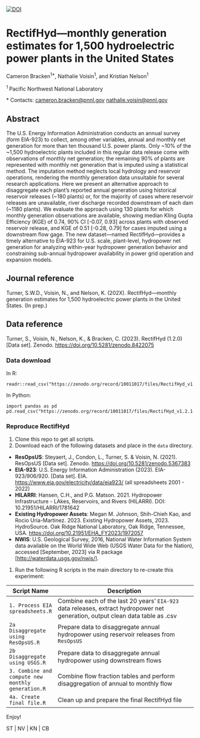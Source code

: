 [![DOI](https://zenodo.org/badge/DOI/10.5281/zenodo.8422075.svg)](https://doi.org/10.5281/zenodo.8422075)

# RectifHyd—monthly generation estimates for 1,500 hydroelectric power plants in the United States

Cameron Bracken<sup>1\*</sup>, Nathalie Voisin<sup>1</sup>, and Kristian
Nelson<sup>1</sup>

<sup>1 </sup> Pacific Northwest National Laboratory

\* Contacts: <cameron.bracken@pnnl.gov> <nathalie.voisin@pnnl.gov>

## Abstract

The U.S. Energy Information Administration conducts an annual survey
(form EIA-923) to collect, among other variables, annual and monthly net
generation for more than ten thousand U.S. power plants. Only ~10% of
the ~1,500 hydroelectric plants included in this regular data release
come with observations of monthly net generation; the remaining 90% of
plants are represented with monthly net generation that is imputed using
a statistical method. The imputation method neglects local hydrology and
reservoir operations, rendering the monthly generation data unsuitable
for several research applications. Here we present an alternative
approach to disaggregate each plant’s reported annual generation using
historical reservoir releases (~180 plants) or, for the majority of
cases where reservoir releases are unavailable, river discharge recorded
downstream of each dam (~1180 plants). We evaluate the approach using
130 plants for which monthly generation observations are available,
showing median Kling Gupta Efficiency (KGE) of 0.74, 90% CI \[-0.07,
0.93\] across plants with observed reservoir release, and KGE of 0.51
\[-0.28, 0.79\] for cases imputed using a downstream flow gage. The new
dataset—named RectifHyd—provides a timely alternative to EIA-923 for
U.S. scale, plant-level, hydropower net generation for analyzing
within-year hydropower generation behavior and constraining sub-annual
hydropower availability in power grid operation and expansion models.

## Journal reference

Turner, S.W.D., Voisin, N., and Nelson, K. (202X). RectifHyd—monthly
generation estimates for 1,500 hydroelectric power plants in the United
States. (In prep.)

## Data reference

Turner, S., Voisin, N., Nelson, K., & Bracken, C. (2023). RectifHyd
(1.2.0) \[Data set\]. Zenodo. <https://doi.org/10.5281/zenodo.8422075>

### Data download

In R:

    readr::read_csv("https://zenodo.org/record/10011017/files/RectifHyd_v1.2.1.csv")

In Python:

    import pandas as pd
    pd.read_csv("https://zenodo.org/record/10011017/files/RectifHyd_v1.2.1.csv")

### Reproduce RectifHyd

1.  Clone this repo to get all scripts.
2.  Download each of the following datasets and place in the `data`
    directory.

-   **ResOpsUS**: Steyaert, J., Condon, L., Turner, S. & Voisin, N.
    (2021). ResOpsUS \[Data set\]. Zenodo.
    <https://doi.org/10.5281/zenodo.5367383>
-   **EIA-923**: U.S. Energy Information Administration (2023).
    EIA-923/906/920. \[Data set\]. EIA.
    <https://www.eia.gov/electricity/data/eia923/> (all spreadsheets
    2001 - 2022)
-   **HILARRI**: Hansen, C.H., and P.G. Matson. 2021. Hydropower
    Infrastructure - LAkes, Reservoirs, and Rivers (HILARRI). DOI:
    10.21951/HILARRI/1781642
-   **Existing Hydropower Assets**: Megan M. Johnson, Shih-Chieh Kao,
    and Rocio Uria-Martinez. 2023. Existing Hydropower Assets, 2023.
    HydroSource. Oak Ridge National Laboratory, Oak Ridge, Tennessee,
    USA. <https://doi.org/10.21951/EHA_FY2023/1972057>
-   **NWIS**: U.S. Geological Survey, 2016, National Water Information
    System data available on the World Wide Web (USGS Water Data for the
    Nation), accessed \[September, 2023\] via R package
    \[<http://waterdata.usgs.gov/nwis/>\].

1.  Run the following R scripts in the main directory to re-create this
    experiment:

<table>
<colgroup>
<col style="width: 17%" />
<col style="width: 82%" />
</colgroup>
<thead>
<tr class="header">
<th>Script Name</th>
<th>Description</th>
</tr>
</thead>
<tbody>
<tr class="odd">
<td><code>1. Process EIA spreadsheets.R</code></td>
<td>Combine each of the last 20 years’ <code>EIA-923</code> data
releases, extract hydropower net generation, output clean data table as
.csv</td>
</tr>
<tr class="even">
<td><code>2a Disaggregate using ResOpsUS.R</code></td>
<td>Prepare data to disaggregate annual hydropower using reservoir
releases from <code>ResOpsUS</code></td>
</tr>
<tr class="odd">
<td><code>2b Disaggregate using USGS.R</code></td>
<td>Prepare data to disaggregate annual hydropower using downstream
flows</td>
</tr>
<tr class="even">
<td><code>3. Combine and compute new monthly generation.R</code></td>
<td>Combine flow fraction tables and perform disaggregation of annual to
monthly flow</td>
</tr>
<tr class="odd">
<td><code>4a. Create final file.R</code></td>
<td>Clean up and prepare the final RectifHyd file</td>
</tr>
</tbody>
</table>

Enjoy!

ST | NV | KN | CB
